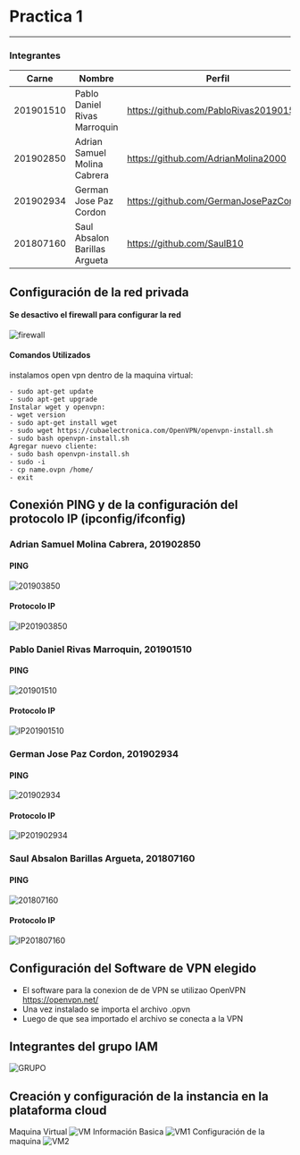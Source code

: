 # Practica 1
---------------
### Integrantes
|Carne | Nombre | Perfil
|-----|-----|-----|
|201901510| Pablo Daniel Rivas Marroquin| https://github.com/PabloRivas201901510
|201902850 |Adrian Samuel Molina Cabrera| https://github.com/AdrianMolina2000
|201902934 |German Jose Paz Cordon| https://github.com/GermanJosePazCordon
|201807160 | Saul Absalon Barillas Argueta| https://github.com/SaulB10

## Configuración de la red privada
#### Se desactivo el firewall para configurar la red
![firewall](ImagenesGit/image.png "firewall")
#### Comandos Utilizados
instalamos open vpn dentro de la maquina virtual: 
```
- sudo apt-get update
- sudo apt-get upgrade
Instalar wget y openvpn:
- wget version 
- sudo apt-get install wget 
- sudo wget https://cubaelectronica.com/OpenVPN/openvpn-install.sh
- sudo bash openvpn-install.sh
Agregar nuevo cliente: 
- sudo bash openvpn-install.sh
- sudo -i
- cp name.ovpn /home/
- exit 
```
## Conexión PING y de la configuración del protocolo IP (ipconfig/ifconfig)

### Adrian Samuel Molina Cabrera, 201902850
#### PING
![201903850](ImagenesGit/ping201903850.png "PING")
#### Protocolo IP
![IP201903850](ImagenesGit/Ipconfig201903850.png "IP")
### Pablo Daniel Rivas Marroquin, 201901510
#### PING
![201901510](ImagenesGit/ping201901510.png "PING")
#### Protocolo IP
![IP201901510](ImagenesGit/Ipconfig201901510.png "IP")
### German Jose Paz Cordon, 201902934
#### PING
![201902934](ImagenesGit/ping201902934.png "PING")
#### Protocolo IP
![IP201902934](ImagenesGit/Ipconfig201902934.png "IP")
### Saul Absalon Barillas Argueta, 201807160
#### PING
![201807160](ImagenesGit/ping201807160.jpeg "PING")
#### Protocolo IP
![IP201807160](ImagenesGit/ipconfig201807160.jpeg "IP")

## Configuración del Software de VPN elegido
- El software para la conexion de de VPN se utilizao OpenVPN https://openvpn.net/
- Una vez instalado se importa el archivo .opvn
- Luego de que sea importado el archivo se conecta a la VPN

## Integrantes del grupo IAM
![GRUPO](ImagenesGit/AIM.png "IAM")
## Creación y configuración de la instancia en la plataforma cloud
Maquina Virtual
![VM](ImagenesGit/VM.png "VM")
Información Basica
![VM1](ImagenesGit/VM1.png "Informacion Basica")
Configuración de la maquina
![VM2](ImagenesGit/vm2.png "Configuracion de la Maquina")

